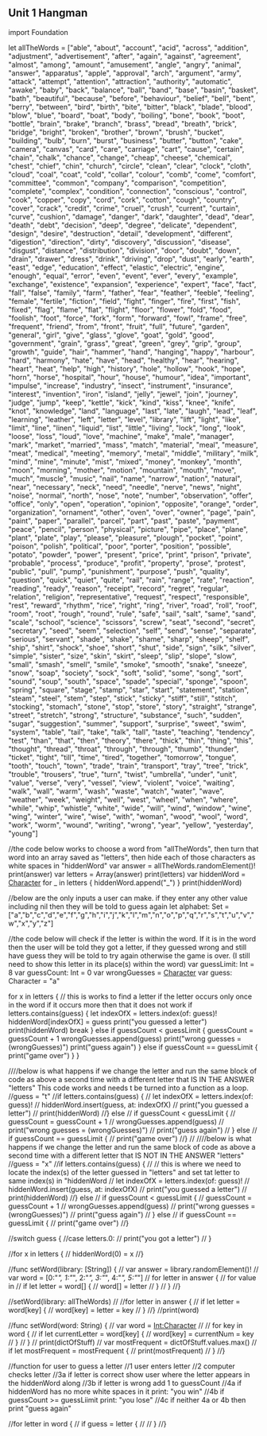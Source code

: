 ## Unit 1 Hangman

import Foundation


let allTheWords = ["able", "about", "account", "acid", "across", "addition", "adjustment", "advertisement", "after", "again", "against", "agreement", "almost", "among", "amount", "amusement", "angle", "angry", "animal", "answer", "apparatus", "apple", "approval", "arch", "argument", "army", "attack", "attempt", "attention", "attraction", "authority", "automatic", "awake", "baby", "back", "balance", "ball", "band", "base", "basin", "basket", "bath", "beautiful", "because", "before", "behaviour", "belief", "bell", "bent", "berry", "between", "bird", "birth", "bite", "bitter", "black", "blade", "blood", "blow", "blue", "board", "boat", "body", "boiling", "bone", "book", "boot", "bottle", "brain", "brake", "branch", "brass", "bread", "breath", "brick", "bridge", "bright", "broken", "brother", "brown", "brush", "bucket", "building", "bulb", "burn", "burst", "business", "butter", "button", "cake", "camera", "canvas", "card", "care", "carriage", "cart", "cause", "certain", "chain", "chalk", "chance", "change", "cheap", "cheese", "chemical", "chest", "chief", "chin", "church", "circle", "clean", "clear", "clock", "cloth", "cloud", "coal", "coat", "cold", "collar", "colour", "comb", "come", "comfort", "committee", "common", "company", "comparison", "competition", "complete", "complex", "condition", "connection", "conscious", "control", "cook", "copper", "copy", "cord", "cork", "cotton", "cough", "country", "cover", "crack", "credit", "crime", "cruel", "crush", "current", "curtain", "curve", "cushion", "damage", "danger", "dark", "daughter", "dead", "dear", "death", "debt", "decision", "deep", "degree", "delicate", "dependent", "design", "desire", "destruction", "detail", "development", "different", "digestion", "direction", "dirty", "discovery", "discussion", "disease", "disgust", "distance", "distribution", "division", "door", "doubt", "down", "drain", "drawer", "dress", "drink", "driving", "drop", "dust", "early", "earth", "east", "edge", "education", "effect", "elastic", "electric", "engine", "enough", "equal", "error", "even", "event", "ever", "every", "example", "exchange", "existence", "expansion", "experience", "expert", "face", "fact", "fall", "false", "family", "farm", "father", "fear", "feather", "feeble", "feeling", "female", "fertile", "fiction", "field", "fight", "finger", "fire", "first", "fish", "fixed", "flag", "flame", "flat", "flight", "floor", "flower", "fold", "food", "foolish", "foot", "force", "fork", "form", "forward", "fowl", "frame", "free", "frequent", "friend", "from", "front", "fruit", "full", "future", "garden", "general", "girl", "give", "glass", "glove", "goat", "gold", "good", "government", "grain", "grass", "great", "green", "grey", "grip", "group", "growth", "guide", "hair", "hammer", "hand", "hanging", "happy", "harbour", "hard", "harmony", "hate", "have", "head", "healthy", "hear", "hearing", "heart", "heat", "help", "high", "history", "hole", "hollow", "hook", "hope", "horn", "horse", "hospital", "hour", "house", "humour", "idea", "important", "impulse", "increase", "industry", "insect", "instrument", "insurance", "interest", "invention", "iron", "island", "jelly", "jewel", "join", "journey", "judge", "jump", "keep", "kettle", "kick", "kind", "kiss", "knee", "knife", "knot", "knowledge", "land", "language", "last", "late", "laugh", "lead", "leaf", "learning", "leather", "left", "letter", "level", "library", "lift", "light", "like", "limit", "line", "linen", "liquid", "list", "little", "living", "lock", "long", "look", "loose", "loss", "loud", "love", "machine", "make", "male", "manager", "mark", "market", "married", "mass", "match", "material", "meal", "measure", "meat", "medical", "meeting", "memory", "metal", "middle", "military", "milk", "mind", "mine", "minute", "mist", "mixed", "money", "monkey", "month", "moon", "morning", "mother", "motion", "mountain", "mouth", "move", "much", "muscle", "music", "nail", "name", "narrow", "nation", "natural", "near", "necessary", "neck", "need", "needle", "nerve", "news", "night", "noise", "normal", "north", "nose", "note", "number", "observation", "offer", "office", "only", "open", "operation", "opinion", "opposite", "orange", "order", "organization", "ornament", "other", "oven", "over", "owner", "page", "pain", "paint", "paper", "parallel", "parcel", "part", "past", "paste", "payment", "peace", "pencil", "person", "physical", "picture", "pipe", "place", "plane", "plant", "plate", "play", "please", "pleasure", "plough", "pocket", "point", "poison", "polish", "political", "poor", "porter", "position", "possible", "potato", "powder", "power", "present", "price", "print", "prison", "private", "probable", "process", "produce", "profit", "property", "prose", "protest", "public", "pull", "pump", "punishment", "purpose", "push", "quality", "question", "quick", "quiet", "quite", "rail", "rain", "range", "rate", "reaction", "reading", "ready", "reason", "receipt", "record", "regret", "regular", "relation", "religion", "representative", "request", "respect", "responsible", "rest", "reward", "rhythm", "rice", "right", "ring", "river", "road", "roll", "roof", "room", "root", "rough", "round", "rule", "safe", "sail", "salt", "same", "sand", "scale", "school", "science", "scissors", "screw", "seat", "second", "secret", "secretary", "seed", "seem", "selection", "self", "send", "sense", "separate", "serious", "servant", "shade", "shake", "shame", "sharp", "sheep", "shelf", "ship", "shirt", "shock", "shoe", "short", "shut", "side", "sign", "silk", "silver", "simple", "sister", "size", "skin", "skirt", "sleep", "slip", "slope", "slow", "small", "smash", "smell", "smile", "smoke", "smooth", "snake", "sneeze", "snow", "soap", "society", "sock", "soft", "solid", "some", "song", "sort", "sound", "soup", "south", "space", "spade", "special", "sponge", "spoon", "spring", "square", "stage", "stamp", "star", "start", "statement", "station", "steam", "steel", "stem", "step", "stick", "sticky", "stiff", "still", "stitch", "stocking", "stomach", "stone", "stop", "store", "story", "straight", "strange", "street", "stretch", "strong", "structure", "substance", "such", "sudden", "sugar", "suggestion", "summer", "support", "surprise", "sweet", "swim", "system", "table", "tail", "take", "talk", "tall", "taste", "teaching", "tendency", "test", "than", "that", "then", "theory", "there", "thick", "thin", "thing", "this", "thought", "thread", "throat", "through", "through", "thumb", "thunder", "ticket", "tight", "till", "time", "tired", "together", "tomorrow", "tongue", "tooth", "touch", "town", "trade", "train", "transport", "tray", "tree", "trick", "trouble", "trousers", "true", "turn", "twist", "umbrella", "under", "unit", "value", "verse", "very", "vessel", "view", "violent", "voice", "waiting", "walk", "wall", "warm", "wash", "waste", "watch", "water", "wave", "weather", "week", "weight", "well", "west", "wheel", "when", "where", "while", "whip", "whistle", "white", "wide", "will", "wind", "window", "wine", "wing", "winter", "wire", "wise", "with", "woman", "wood", "wool", "word", "work", "worm", "wound", "writing", "wrong", "year", "yellow", "yesterday", "young"]




//the code below works to choose a word from "allTheWords", then turn that word into an array saved as "letters", then hide each of those characters as white spaces in "hiddenWord"
var answer = allTheWords.randomElement()!
print(answer)
var letters = Array(answer)
print(letters)
var hiddenWord = [Character]()
for _ in letters {
hiddenWord.append("_")
}
print(hiddenWord)





//below are the only inputs a user can make. if they enter any other value including nil then they will be told to guess again
let alphabet: Set<String> = ["a","b","c","d","e","f","g","h","i","j","k","l","m","n","o","p","q","r","s","t","u","v","w","x","y","z"]

//the code below will check if the letter is within the word. If it is in the word then the user will be told they got a letter, if they guessed wrong and still have guess they will be told to try again otherwise the game is over. (I still need to show this letter in its place(s) within the word)
var guessLimit: Int = 8
var guessCount: Int = 0
var wrongGuesses = [Character]()
var guess: Character = "a"

for x in letters {
//    this is works to find a letter if the letter occurs only once in the word if it occurs more then that it does not work
if letters.contains(guess) {
let indexOfX = letters.index(of: guess)!
hiddenWord[indexOfX] = guess
print("you guessed a letter")
print(hiddenWord)
break
} else
if guessCount < guessLimit {
guessCount = guessCount + 1
wrongGuesses.append(guess)
print("wrong guesses = \(wrongGuesses)")
print("guess again")
} else
if guessCount == guessLimit {
print("game over")
}
}




////below is what happens if we change the letter and run the same block of code as above a second time with a different letter that IS IN THE ANSWER "letters"  This code works and needs t be turned into a function as a loop.
//guess = "t"
//if letters.contains(guess) {
//    let indexOfX = letters.index(of: guess)!
//    hiddenWord.insert(guess, at: indexOfX)
//    print("you guessed a letter")
//    print(hiddenWord)
//} else
//    if guessCount < guessLimit {
//        guessCount = guessCount + 1
//        wrongGuesses.append(guess)
//        print("wrong guesses = \(wrongGuesses)")
//        print("guess again")
//    } else
//        if guessCount == guessLimit {
//            print("game over")
//}
//
////below is what happens if we change the letter and run the same block of code as above a second time with a different letter that IS NOT IN THE ANSWER "letters"
//guess = "x"
//if letters.contains(guess) {
//    //    this is where we need to locate the index(s) of the letter guessed in "letters" and set tat letter to same index(s) in "hiddenWord
//    let indexOfX = letters.index(of: guess)!
//    hiddenWord.insert(guess, at: indexOfX)
//    print("you guessed a letter")
//    print(hiddenWord)
//} else
//    if guessCount < guessLimit {
//        guessCount = guessCount + 1
//        wrongGuesses.append(guess)
//        print("wrong guesses = \(wrongGuesses)")
//        print("guess again")
//    } else
//        if guessCount == guessLimit {
//            print("game over")
//}




//switch guess {
//case letters.0:
//    print("you got a letter")
//    }





//for x in letters {
//    hiddenWord(0) = x
//}




//func setWord(library: [String]) {
//    var answer = library.randomElement()!
//    var word = [0:"_", 1:"_", 2:"_", 3:"_", 4:"_", 5:"_"]
//    for letter in answer {
//        for value in
//        if let letter = word[] {
//            word[] = letter
//        }
//    }
//}

//setWord(library: allTheWords)
//
//for letter in answer {
//    if let letter = word[key] {
//    word[key] = letter = key
//    }
//}
//print(word)


//func setWord(word: String) {
//    var word = [Int:Character]()
//
//    for key in word {
//        if let currentLetter = word[key] {
//            word[key] = currentNum = key
//        }
//    }
//    print(dictOfStuff)
//    var mostFrequent = dictOfStuff.values.max()
//    if let mostFrequent = mostFrequent {
//        print(mostFrequent)
//    }
//}







//function for user to guess a letter
//1   user enters letter
//2   computer checks letter
//3a   if letter is correct show user where the letter appears in the hiddenWord along
//3b   if letter is wrong add 1 to guessCount
//4a   if hiddenWord has no more white spaces in it print: "you win"
//4b   if guessCount >= guessLiimit print: "you lose"
//4c   if neither 4a or 4b then print "guess again"




//for letter in word {
//    if guess = letter {
//
//    }
//}




